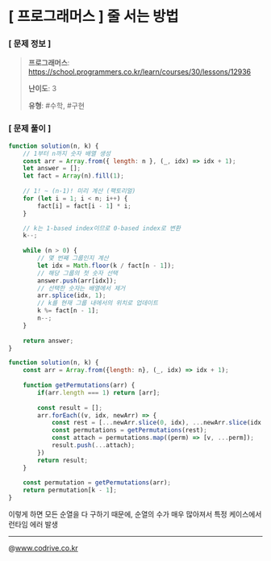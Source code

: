 # [ 프로그래머스 ] 줄 서는 방법

### [ 문제 정보 ]
> **프로그래머스**: https://school.programmers.co.kr/learn/courses/30/lessons/12936
> 
> **난이도**: 3
>
> **유형**: #수학, #구현


### [ 문제 풀이 ]
```JavaScript
function solution(n, k) {
    // 1부터 n까지 숫자 배열 생성
    const arr = Array.from({ length: n }, (_, idx) => idx + 1);
    let answer = [];
    let fact = Array(n).fill(1);
    
    // 1! ~ (n-1)! 미리 계산 (팩토리얼)
    for (let i = 1; i < n; i++) {
        fact[i] = fact[i - 1] * i;
    }

    // k는 1-based index이므로 0-based index로 변환
    k--;
    
    while (n > 0) {
        // 몇 번째 그룹인지 계산
        let idx = Math.floor(k / fact[n - 1]);
        // 해당 그룹의 첫 숫자 선택
        answer.push(arr[idx]);
        // 선택한 숫자는 배열에서 제거
        arr.splice(idx, 1);
        // k를 현재 그룹 내에서의 위치로 업데이트
        k %= fact[n - 1];
        n--;
    }
    
    return answer;
}
```
```JavaScript
function solution(n, k) {
    const arr = Array.from({length: n}, (_, idx) => idx + 1);
    
    function getPermutations(arr) {
        if(arr.length === 1) return [arr];
        
        const result = [];
        arr.forEach((v, idx, newArr) => {
            const rest = [...newArr.slice(0, idx), ...newArr.slice(idx + 1)];
            const permutations = getPermutations(rest);
            const attach = permutations.map((perm) => [v, ...perm]);
            result.push(...attach);
        })
        return result;
    }
    
    const permutation = getPermutations(arr);
    return permutation[k - 1];
}
```
이렇게 하면 모든 순열을 다 구하기 때문에, 순열의 수가 매우 많아져서 특정 케이스에서 런타임 에러 발생


---
@www.codrive.co.kr